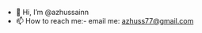 - 👋 Hi, I’m @azhussainn
- 📫 How to reach me:- email me: azhuss77@gmail.com

<!---
azhussainn/azhussainn is a ✨ special ✨ repository because its `README.md` (this file) appears on your GitHub profile.
You can click the Preview link to take a look at your changes.
--->

